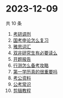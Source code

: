 # 2023-12-09

共 10 条

<!-- BEGIN ZHIHUSEARCH -->
<!-- 最后更新时间 Sat Dec 09 2023 02:09:10 GMT+0800 (China Standard Time) -->
1. [考研调剂 ](https://www.zhihu.com/search?q=考研调剂 )
1. [国考申论怎么复习](https://www.zhihu.com/search?q=国考申论怎么复习)
1. [雅思词汇](https://www.zhihu.com/search?q=雅思词汇)
1. [双非研究生有必要读么](https://www.zhihu.com/search?q=双非研究生有必要读么)
1. [开题报告](https://www.zhihu.com/search?q=开题报告)
1. [行测怎么备考攻略](https://www.zhihu.com/search?q=行测怎么备考攻略)
1. [第一学历真的很重要吗](https://www.zhihu.com/search?q=第一学历真的很重要吗)
1. [考公资料](https://www.zhihu.com/search?q=考公资料)
1. [公考常识](https://www.zhihu.com/search?q=公考常识)
1. [剪辑教程](https://www.zhihu.com/search?q=剪辑教程)
<!-- END ZHIHUSEARCH -->
